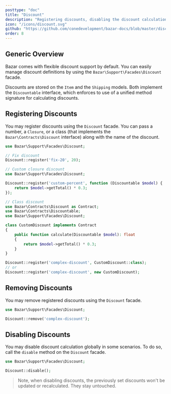 ```yaml
---
posttype: "doc"
title: "Discount"
description: "Registering discounts, disabling the discount calculation."
icon: "/icons/discount.svg"
github: "https://github.com/conedevelopment/bazar-docs/blob/master/discount.md"
order: 8
---
```


## Generic Overview

Bazar comes with flexible discount support by default. You can easily manage discount definitions by using the `Bazar\Support\Facades\Discount` facade.

Discounts are stored on the `Item` and the `Shipping` models. Both implement the `Discountable` interface, which enforces to use of a unified method signature for calculating discounts.

## Registering Discounts

You may register discounts using the `Discount` facade. You can pass a number, a `Closure`, or a class (that implements the `Bazar\Contracts\Discount` interface) along with the name of the discount.

```php
use Bazar\Support\Facades\Discount;

// Fix discount
Discount::register('fix-20', 20);
```

```php
// Custom closure discount
use Bazar\Support\Facades\Discount;

Discount::register('custom-percent', function (Discountable $model) {
    return $model->getTotal() * 0.3;
});
```

```php
// Class discount
use Bazar\Contracts\Discount as Contract;
use Bazar\Contracts\Discountable;
use Bazar\Support\Facades\Discount;

class CustomDiscount implements Contract
{
    public function calculate(Discountable $model): float
    {
        return $model->getTotal() * 0.3;
    }
}

Discount::register('complex-discount', CustomDiscount::class);
// or
Discount::register('complex-discount', new CustomDiscount);
```

## Removing Discounts

You may remove registered discounts using the `Discount` facade.

```php
use Bazar\Support\Facades\Discount;

Discount::remove('complex-discount');
```

## Disabling Discounts

You may disable discount calculation globally in some scenarios. To do so, call the `disable` method on the `Discount` facade.

```php
use Bazar\Support\Facades\Discount;

Discount::disable();
```

> Note, when disabling discounts, the previously set discounts won't be updated or recalculated. They stay untouched.
